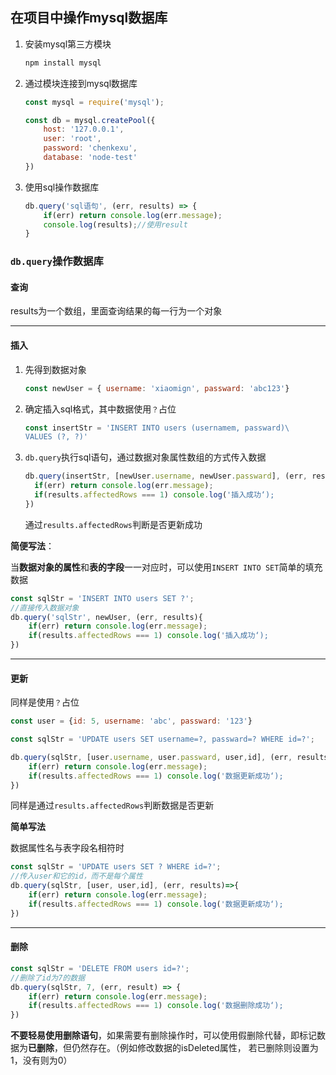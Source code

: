## 在项目中操作mysql数据库

1. 安装mysql第三方模块
   
   ```bash
   npm install mysql
   ```

2. 通过模块连接到mysql数据库
   
   ```js
   const mysql = require('mysql');
   
   const db = mysql.createPool({
       host: '127.0.0.1',
       user: 'root',
       password: 'chenkexu',
       database: 'node-test'
   })
   ```

3. 使用sql操作数据库
   
   ```js
   db.query('sql语句', (err, results) => {
       if(err) return console.log(err.message);
       console.log(results);//使用result
   }
   ```

### `db.query`操作数据库

#### 查询

results为一个数组，里面查询结果的每一行为一个对象

***

#### 插入

1. 先得到数据对象
   
   ```js
   const newUser = { username: 'xiaomign', passward: 'abc123'}
   ```

2. 确定插入sql格式，其中数据使用`？`占位
   
   ```js
   const insertStr = 'INSERT INTO users (usernamem, passward)\
   VALUES (?, ?)'
   ```

3. `db.query`执行sql语句，通过数据对象属性数组的方式传入数据
   
   ```js
   db.query(insertStr, [newUser.username, newUser.passward], (err, results) => {
     if(err) return console.log(err.message);
     if(results.affectedRows === 1) console.log('插入成功‘);
   })
   ```
   
   通过`results.affectedRows`判断是否更新成功

**简便写法**：

当**数据对象的属性**和**表的字段**一一对应时，可以使用`INSERT INTO SET`简单的填充数据

```js
const sqlStr = 'INSERT INTO users SET ?';
//直接传入数据对象
db.query('sqlStr', newUser, (err, results){
    if(err) return console.log(err.message);
    if(results.affectedRows === 1) console.log('插入成功‘);
})
```

***

#### 更新

同样是使用`？`占位

```js
const user = {id: 5, username: 'abc', passward: '123'}

const sqlStr = 'UPDATE users SET username=?, passward=? WHERE id=?';

db.query(sqlStr, [user.username, user.passward, user,id], (err, results)=>{
    if(err) return console.log(err.message);
    if(results.affectedRows === 1) console.log('数据更新成功‘);
})
```

同样是通过`results.affectedRows`判断数据是否更新

**简单写法**

数据属性名与表字段名相符时

```js
const sqlStr = 'UPDATE users SET ? WHERE id=?';
//传入user和它的id，而不是每个属性
db.query(sqlStr, [user, user,id], (err, results)=>{
    if(err) return console.log(err.message);
    if(results.affectedRows === 1) console.log('数据更新成功‘);
})
```

***

#### 删除

```js
const sqlStr = 'DELETE FROM users id=?';
//删除了id为7的数据
db.query(sqlStr, 7, (err, result) => {
    if(err) return console.log(err.message);
    if(results.affectedRows === 1) console.log('数据删除成功‘);
})
```

**不要轻易使用删除语句**，如果需要有删除操作时，可以使用假删除代替，即标记数据为**已删除**，但仍然存在。（例如修改数据的isDeleted属性， 若已删除则设置为1，没有则为0）
